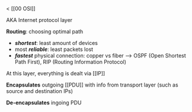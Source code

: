 < [[00 OSI]]

AKA Internet protocol layer

**Routing**: choosing optimal path
- ***shortest***: least amount of devices
- most ***reliable***: least packets lost
- ***fastest*** physical connection: copper vs fiber
--> OSPF (Open Shortest Path First), RIP (Routing Information Protocol)

At this layer, everything is dealt via [[IP]]

**Encapsulates** outgoing [[PDU]] with info from transport layer (such as source and destination IPs)

**De-encapsulates** ingoing PDU
